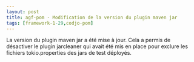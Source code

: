 ```yaml
---
layout: post
title: agf-pom - Modification de la version du plugin maven jar
tags: [framework-1-29,codjo-pom]
---
```

La version du plugin maven jar a été mise à jour.
Cela a permis de désactiver le plugin jarcleaner qui avait été mis en place pour exclure les fichiers tokio.properties des jars de test déployés.